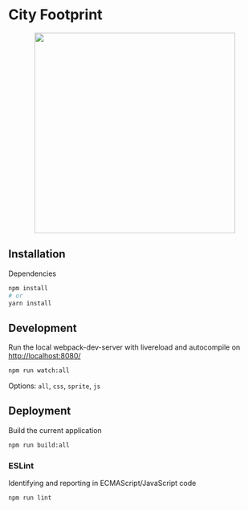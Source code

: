 # City Footprint

<p align="center">
  <img width="400" height="400" src="https://pbs.twimg.com/profile_images/1014148488102375424/snwu7ufF_400x400.jpg">
</p>



## Installation

Dependencies

```sh
npm install
# or
yarn install
```

## Development

Run the local webpack-dev-server with livereload and autocompile on [http://localhost:8080/](http://localhost:8080/)

```sh
npm run watch:all
```

Options: `all`, `css`, `sprite`, `js`


## Deployment

Build the current application

```sh
npm run build:all
```

### ESLint

Identifying and reporting in ECMAScript/JavaScript code

```sh
npm run lint
```

